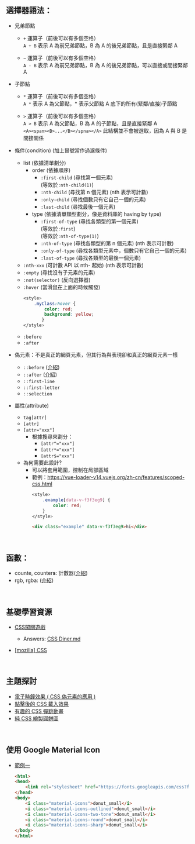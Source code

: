 ## 選擇器語法：
 - 兄弟節點
   - ```+``` 運算子（前後可以有多個空格）
     <br>```A + B``` 表示 A 為前兄弟節點，B 為 A 的後兄弟節點，且是直接緊鄰 A
   
   - ```~``` 運算子（前後可以有多個空格）
     <br>```A - B``` 表示 A 為前兄弟節點，B 為 A 的後兄弟節點，可以直接或間接緊鄰 A

 - 子節點
   - ```*``` 運算子（前後可以有多個空格）
     <br>```A *``` 表示 A 為父節點，* 表示父節點 A 底下的所有(緊鄰/直接)子節點
     
   - ```>``` 運算子（前後可以有多個空格）
     <br>```A > B``` 表示 A 為父節點，B 為 A 的子節點，且是直接緊鄰 A
     <br>```<A><span><B>...</B></spna></A>``` 此結構並不會被選取，因為 A 與 B 是間接關係
   
 - 條件(condition) (加上冒號當作過濾條件)
   - list (依據清單劃分)
     - order (依據順序)
       - ```:first-child``` (尋找第一個元素) 
         <br>(等效於```:nth-child(1)```)
       - ```:nth-child``` (尋找第 n 個元素) (nth 表示可計數)
       - ```:only-child``` (尋找個數只有它自己一個的元素)
       - ```:last-child``` (尋找最後一個元素)
     - type (依據清單類型劃分，像是資料庫的 having by type)
       - ```:first-of-type``` (尋找各類型的第一個元素) 
         <br>(等效於```:first```)
         <br>(等效於```:nth-of-type(1)```)
       - ```:nth-of-type``` (尋找各類型的第 n 個元素) (nth 表示可計數)
       - ```:only-of-type``` (尋找各類型元素中，個數只有它自己一個的元素)
       - ```:last-of-type``` (尋找各類型的最後一個元素)
   - ```:nth-xxx``` (可計數 API 以 nth- 起始) (nth 表示可計數)
   - ```:empty``` (尋找沒有子元素的元素)
   - ```:not(selector)``` (反向選擇器)
   - ```:hover``` (當滑鼠在上面的時候觸發)
     ```css
     <style>
         .myClass:hover {
             color: red;
             background: yellow;
	        }
     </style>
     ```
   - ```:before```
   - ```:after```
   
 - 偽元素：不是真正的網頁元素，但其行為與表現卻和真正的網頁元素一樣
   - ```::before``` ([介紹](https://www.oxxostudio.tw/articles/201706/pseudo-element-1.html))
   - ```::after``` ([介紹](https://www.oxxostudio.tw/articles/201706/pseudo-element-1.html))
   - ```::first-line```
   - ```::first-letter```
   - ```::selection```
   
 - 屬性(attribute)
   - ```tag[attr]```
   - ```[attr]```
   - ```[attr="xxx"]```
     - 根據搜尋來劃分：
       - ```[attr^="xxx"]```
       - ```[attr*="xxx"]```
       - ```[attr$="xxx"]```
   - 為何需要此設計?
     - 可以將套用範圍，控制在局部區域
     - 範例：https://vue-loader-v14.vuejs.org/zh-cn/features/scoped-css.html
       ```css
       <style>
           .example[data-v-f3f3eg9] {
               color: red;
           }
       </style>
       ```
       ```html
       <div class="example" data-v-f3f3eg9>hi</div>
       ```
<br>

## 函數：
 - counte, counter**s**: 計數器([介紹](https://www.oxxostudio.tw/articles/201706/pseudo-element-2.html))
 - rgb, rgba: ([介紹](https://stackoverflow.com/questions/10815384/argb-hex-color-not-working-in-css-html))

<br>

## 基礎學習資源
 - [CSS闖關遊戲](http://flukeout.github.io/)
   - Answers: [CSS Diner.md](CSS%20Diner.md)

 - [[mozilla] CSS](https://developer.mozilla.org/zh-CN/docs/Learn/CSS/Introduction_to_CSS/Simple_selectors)

<br>

## 主題探討
 - [電子時鐘效果 ( CSS 偽元素的應用 )](http://www.oxxostudio.tw/articles/201407/css-clock.html)
 - [點擊後的 CSS 載入效果](http://www.oxxostudio.tw/articles/201412/css-click-loading.html)
 - [有趣的 CSS 彈跳動畫](http://www.oxxostudio.tw/articles/201502/css-bounce.html)
 - [純 CSS 繪製圓餅圖](http://www.oxxostudio.tw/articles/201503/css-pie-chart.html)

<br>

## 使用 Google Material Icon
 - [範例一](https://stackoverflow.com/questions/50303454/how-to-use-the-new-material-design-icon-themes-outlined-rounded-two-tone-and?noredirect=1&lq=1)
   ```html
   <html>
   <head>
       <link rel="stylesheet" href="https://fonts.googleapis.com/css?family=Material+Icons|Material+Icons+Outlined|Material+Icons+Two+Tone|Material+Icons+Round|Material+Icons+Sharp">
   </head>
   <body>
       <i class="material-icons">donut_small</i>
       <i class="material-icons-outlined">donut_small</i>
       <i class="material-icons-two-tone">donut_small</i>
       <i class="material-icons-round">donut_small</i>
       <i class="material-icons-sharp">donut_small</i>
   </body>
   </html>
   ```
